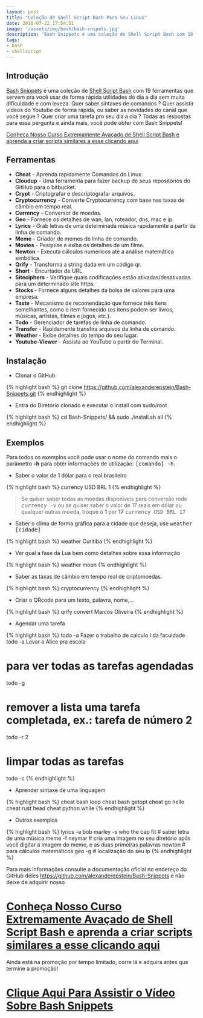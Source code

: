 ```yaml
---
layout: post
title: "Coleção de Shell Script Bash Para Seu Linux"
date: 2018-07-22 17:54:51
image: '/assets/img/bash/bash-snipets.jpg'
description: 'Bash Snippets é uma coleção de Shell Script Bash com 19 ferramentas que servem pra você usar de forma rápida.'
tags:
- bash
- shellscript
---
```


## Introdução

[Bash Snippets](https://github.com/alexanderepstein/Bash-Snippets) é uma coleção de [Shell Script Bash](http://terminalroot.com.br/shell) com 19 ferramentas que servem pra você usar de forma rápida utilidades do dia a dia sem muita dificuldade e com leveza. Quer saber sintaxes de comandos ? Quer assistir vídeos do Youtube de forma rápida, ou saber as novidades do canal que você segue ? Quer criar uma tarefa pro seu dia a dia ? Todas as respostas para essa pergunta e ainda mais, você pode obter com Bash Snippets!


[Conheça Nosso Curso Extremamente Avaçado de Shell Script Bash e aprenda a criar scripts similares a esse clicando aqui](http://terminalroot.com.br/shell)


## Ferramentas

+ __Cheat__ - Aprenda rapidamente Comandos do Linux.
+ __Cloudup__ - Uma ferramenta para fazer backup de seus repositórios do GitHub para o bitbucket.
+ __Crypt__ - Criptografar e descriptografar arquivos.
+ __Cryptocurrency__ - Converte Cryptocurrency com base nas taxas de câmbio em tempo real.
+ __Currency__ - Conversor de moedas.
+ __Geo__ - Fornece os detalhes de wan, lan, roteador, dns, mac e ip.
+ __Lyrics__ - Grab letras de uma determinada música rapidamente a partir da linha de comando.
+ __Meme__ - Criador de memes de linha de comando.
+ __Movies__ - Pesquise e exiba os detalhes de um filme.
+ __Newton__ - Executa cálculos numéricos até a análise matemática simbólica.
+ __Qrify__ - Transforma a string dada em um código qr.
+ __Short__ - Encurtador de URL
+ __Siteciphers__ - Verifique quais codificações estão ativadas/desativadas para um determinado site https.
+ __Stocks__ - Fornece alguns detalhes da bolsa de valores para uma empresa.
+ __Taste__ - Mecanismo de recomendação que fornece três itens semelhantes, como o item fornecido (os itens podem ser livros, músicas, artistas, filmes e jogos, etc.).
+ __Todo__ - Gerenciador de tarefas de linha de comando.
+ __Transfer__ - Rapidamente transfira arquivos da linha de comando.
+ __Weather__ - Exibe detalhes do tempo do seu lugar.
+ __Youtube-Viewer__ - Assista ao YouTube a partir do Terminal.

## Instalação

+ Clonar o GitHub

{% highlight bash %}
git clone https://github.com/alexanderepstein/Bash-Snippets.git
{% endhighlight %}

+ Entra do Diretório clonado e executar o install com sudo/root

{% highlight bash %}
cd Bash-Snippets/ && sudo ./install.sh all
{% endhighlight %}

## Exemplos

Para todos os exemplos você pode usar o nome do comando mais o parâmetro __-h__ para obter informações de utilização: <kbd>[comando] -h</kbd>.

+ Saber o valor de 1 dólar para o real brasileiro

{% highlight bash %}
currency USD BRL 1
{% endhighlight %}

> Se quiser saber todas as moedas disponíveis para conversão rode <kbd>currency -v</kbd> ou se quiser saber o valor de 17 reais em dólar ou qualquer outras moeda, troque o __1__ por __17__ <kbd>currency USD BRL 17</kbd>

+ Saber o clima de forma gráfica para a cidade que deseja, use <kbd>weather [cidade]</kbd>

{% highlight bash %}
weather Curitiba
{% endhighlight %}

+ Ver qual a fase da Lua bem como detalhes sobre essa informação

{% highlight bash %}
weather moon
{% endhighlight %}

+ Saber as taxas de câmbio em tempo real de criptomoedas.

{% highlight bash %}
cryptocurrency
{% endhighlight %}

+ Criar o QRcode para um texto, palavra, nome,...

{% highlight bash %}
qrify convert Marcos Oliveira
{% endhighlight %}

+ Agendar uma tarefa

{% highlight bash %}
todo -a Fazer o trabalho de calculo I da faculdade
todo -a Levar a Alice pra escola
# para ver todas as tarefas agendadas
todo -g
# remover a lista uma tarefa completada, ex.: tarefa de número 2
todo -r 2
# limpar todas as tarefas
todo -c
{% endhighlight %}

+ Aprender sintaxe de uma linguagem

{% highlight bash %}
cheat bash loop
cheat bash getopt
cheat go hello
cheat rust head
cheat python while
{% endhighlight %}

+ Outros exemplos

{% highlight bash %}
lyrics -a bob marley -s who the cap fit # saber letra de uma música
meme -f neymar # cria uma imagem no seu diretório após você digitar a imagem do meme, e as duas primeiras palavras
newton # para cálculos matemáticos
geo -g # localização do seu ip
{% endhighlight %}

Para mais informações consulte a documentação oficial no endereço do GitHub deles <https://github.com/alexanderepstein/Bash-Snippets> e não deixe de adquirir nosso

# [Conheça Nosso Curso Extremamente Avaçado de Shell Script Bash e aprenda a criar scripts similares a esse clicando aqui](http://terminalroot.com.br/shell) 

Ainda está na promoção por tempo limitado, corre lá e adquira antes que termine a promoção!

# [Clique Aqui Para Assistir o Vídeo Sobre Bash Snippets](https://youtu.be/Nm1OPSCDBpI)

<script async src="https://pagead2.googlesyndication.com/pagead/js/adsbygoogle.js"></script>

<!-- Informat -->
<ins class="adsbygoogle"
 style="display:block"
 data-ad-client="ca-pub-2838251107855362"
 data-ad-slot="2327980059"
 data-ad-format="auto"
 data-full-width-responsive="true"></ins>

<script>
(adsbygoogle = window.adsbygoogle || []).push({});
</script>



